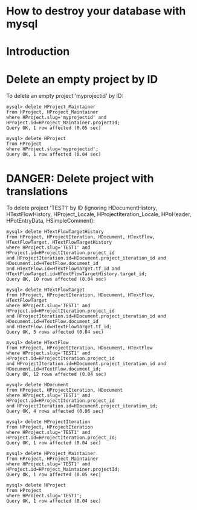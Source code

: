 # How to destroy your database with mysql

# Introduction

# Delete an empty project by ID

To delete an empty project 'myprojectid' by ID:

    mysql> delete HProject_Maintainer
    from HProject, HProject_Maintainer
    where HProject.slug='myprojectid' and HProject.id=HProject_Maintainer.projectId;
    Query OK, 1 row affected (0.05 sec)
    
    mysql> delete HProject
    from HProject
    where HProject.slug='myprojectid';
    Query OK, 1 row affected (0.04 sec)

# DANGER: Delete project with translations

To delete project 'TEST1' by ID (ignoring HDocumentHistory, HTextFlowHistory, HProject_Locale, HProjectIteration_Locale, HPoHeader, HPotEntryData, HSimpleComment):

    mysql> delete HTextFlowTargetHistory
    from HProject, HProjectIteration, HDocument, HTextFlow, HTextFlowTarget, HTextFlowTargetHistory
    where HProject.slug='TEST1' and HProject.id=HProjectIteration.project_id
    and HProjectIteration.id=HDocument.project_iteration_id and HDocument.id=HTextFlow.document_id
    and HTextFlow.id=HTextFlowTarget.tf_id and HTextFlowTarget.id=HTextFlowTargetHistory.target_id;
    Query OK, 10 rows affected (0.04 sec)
    
    mysql> delete HTextFlowTarget
    from HProject, HProjectIteration, HDocument, HTextFlow, HTextFlowTarget
    where HProject.slug='TEST1' and HProject.id=HProjectIteration.project_id
    and HProjectIteration.id=HDocument.project_iteration_id and HDocument.id=HTextFlow.document_id
    and HTextFlow.id=HTextFlowTarget.tf_id;
    Query OK, 5 rows affected (0.04 sec)
    
    mysql> delete HTextFlow
    from HProject, HProjectIteration, HDocument, HTextFlow
    where HProject.slug='TEST1' and HProject.id=HProjectIteration.project_id
    and HProjectIteration.id=HDocument.project_iteration_id and HDocument.id=HTextFlow.document_id;
    Query OK, 12 rows affected (0.04 sec)
    
    mysql> delete HDocument
    from HProject, HProjectIteration, HDocument
    where HProject.slug='TEST1' and HProject.id=HProjectIteration.project_id
    and HProjectIteration.id=HDocument.project_iteration_id;
    Query OK, 4 rows affected (0.06 sec)
    
    mysql> delete HProjectIteration
    from HProject, HProjectIteration
    where HProject.slug='TEST1' and HProject.id=HProjectIteration.project_id;
    Query OK, 1 row affected (0.04 sec)
    
    mysql> delete HProject_Maintainer
    from HProject, HProject_Maintainer
    where HProject.slug='TEST1' and HProject.id=HProject_Maintainer.projectId;
    Query OK, 1 row affected (0.05 sec)
    
    mysql> delete HProject
    from HProject
    where HProject.slug='TEST1';
    Query OK, 1 row affected (0.04 sec)